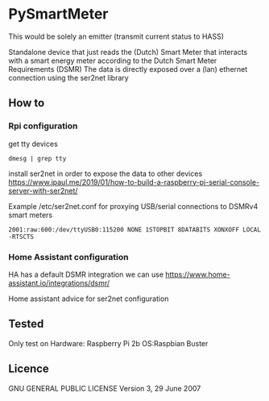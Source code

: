 # PySmartMeter

This would be solely an emitter (transmit current status to HASS)

Standalone device that just reads the (Dutch) Smart Meter that interacts with a smart energy meter according to the Dutch Smart Meter Requirements (DSMR)
The data is directly exposed over a (lan) ethernet connection using the ser2net library

## How to
### Rpi configuration
get tty devices
```
dmesg | grep tty
```

install ser2net in order to expose the data to other devices
https://www.jpaul.me/2019/01/how-to-build-a-raspberry-pi-serial-console-server-with-ser2net/

Example /etc/ser2net.conf for proxying USB/serial connections to DSMRv4 smart meters
```
2001:raw:600:/dev/ttyUSB0:115200 NONE 1STOPBIT 8DATABITS XONXOFF LOCAL -RTSCTS
```

### Home Assistant configuration
HA has a default DSMR integration we can use
https://www.home-assistant.io/integrations/dsmr/

Home assistant advice for ser2net configuration

## Tested
Only test on 
Hardware: Raspberry Pi 2b
OS:Raspbian Buster

## Licence
GNU GENERAL PUBLIC LICENSE
Version 3, 29 June 2007
